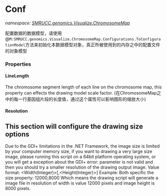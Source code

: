 ﻿# Conf
_namespace: [SMRUCC.genomics.Visualize.ChromosomeMap](./index.md)_

配置数据的数据模型，请使用@``M:SMRUCC.genomics.Visualize.ChromosomeMap.Configurations.ToConfigurationModel``方法来初始化本数据模型对象，真正所被使用到的内存之中的配置文件的对象模型




### Properties

#### LineLength
The chromosome segment length of each line on the chromosome map, this property can effects the drawing model scale factor.
 (在ChromosomeMap之中的每一行基因组片段的长度值，通过这个属性可以影响图形的缩放大小)
#### Resolution
This section will configure the drawing size options
 ----------------------------------------------------
 Due to the GDI+ limitations in the .NET Framework, the image size is limited by your computer memory size, if you want to 
 drawing a very large size image, please running this script on a 64bit platform operating system, or you will get a 
 exception about the GDI+ error: parameter is not valid and then you should try a smaller resolution of the drawing output image.
 Value format: <Width(Integer)>[,<Height(Integer)>]
 Example:
 Both specific the size property: 12000,8000
 Which means the drawing script will generate a image file in resolution of width is value 12000 pixels and image height 
 is 8000 pixels.
